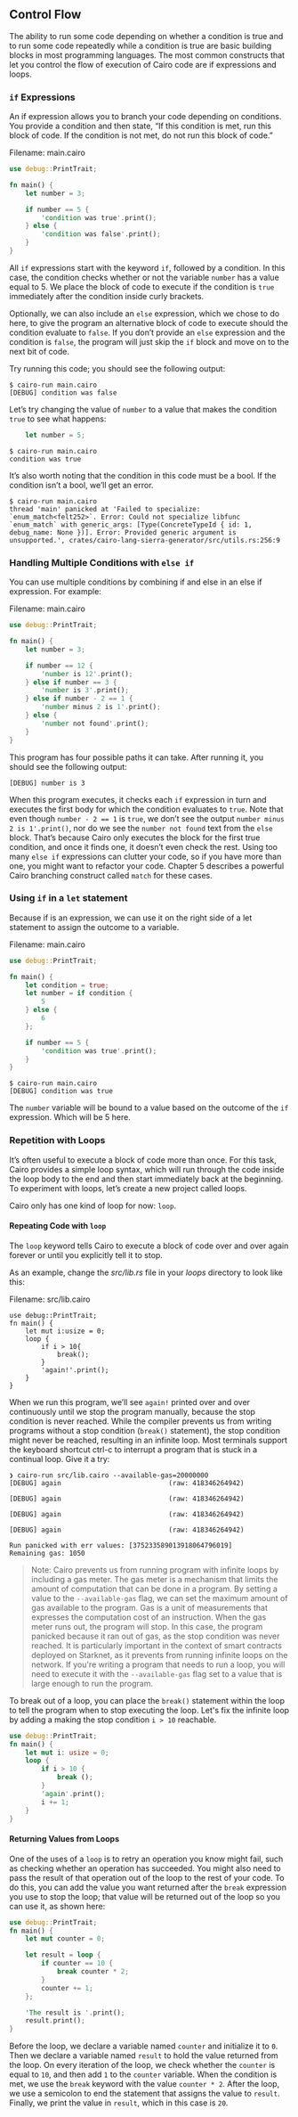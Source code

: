 ## Control Flow

The ability to run some code depending on whether a condition is true and to run some code repeatedly while a condition is true are basic building blocks in most programming languages. The most common constructs that let you control the flow of execution of Cairo code are if expressions and loops.

### `if` Expressions

An if expression allows you to branch your code depending on conditions. You provide a condition and then state, “If this condition is met, run this block of code. If the condition is not met, do not run this block of code.”

<span class="filename">Filename: main.cairo</span>

```rust
use debug::PrintTrait;

fn main() {
    let number = 3;

    if number == 5 {
        'condition was true'.print();
    } else {
        'condition was false'.print();
    }
}
```

All `if` expressions start with the keyword `if`, followed by a condition. In this case, the condition checks whether or not the variable `number` has a value equal to 5. We place the block of code to execute if the condition is `true` immediately after the condition inside curly brackets.

Optionally, we can also include an `else` expression, which we chose to do here, to give the program an alternative block of code to execute should the condition evaluate to `false`. If you don’t provide an `else` expression and the condition is `false`, the program will just skip the `if` block and move on to the next bit of code.

Try running this code; you should see the following output:

```console
$ cairo-run main.cairo
[DEBUG]	condition was false
```

Let’s try changing the value of `number` to a value that makes the condition `true` to see what happens:

```rust
    let number = 5;
```

```console
$ cairo-run main.cairo
condition was true
```

It’s also worth noting that the condition in this code must be a bool. If the condition isn’t a bool, we’ll get an error.

```console
$ cairo-run main.cairo
thread 'main' panicked at 'Failed to specialize: `enum_match<felt252>`. Error: Could not specialize libfunc `enum_match` with generic_args: [Type(ConcreteTypeId { id: 1, debug_name: None })]. Error: Provided generic argument is unsupported.', crates/cairo-lang-sierra-generator/src/utils.rs:256:9
```

### Handling Multiple Conditions with `else if`

You can use multiple conditions by combining if and else in an else if expression. For example:

<span class="filename">Filename: main.cairo</span>

```rust
use debug::PrintTrait;

fn main() {
    let number = 3;

    if number == 12 {
        'number is 12'.print();
    } else if number == 3 {
        'number is 3'.print();
    } else if number - 2 == 1 {
        'number minus 2 is 1'.print();
    } else {
        'number not found'.print();
    }
}
```

This program has four possible paths it can take. After running it, you should see the following output:

```console
[DEBUG]	number is 3
```

When this program executes, it checks each `if` expression in turn and executes the first body for which the condition evaluates to `true`. Note that even though `number - 2 == 1` is `true`, we don’t see the output `number minus 2 is 1'.print()`, nor do we see the `number not found` text from the `else` block. That’s because Cairo only executes the block for the first true condition, and once it finds one, it doesn’t even check the rest. Using too many `else if` expressions can clutter your code, so if you have more than one, you might want to refactor your code. Chapter 5 describes a powerful Cairo branching construct called `match` for these cases.

### Using `if` in a `let` statement

Because if is an expression, we can use it on the right side of a let statement to assign the outcome to a variable.

<span class="filename">Filename: main.cairo</span>

```rust
use debug::PrintTrait;

fn main() {
    let condition = true;
    let number = if condition {
        5
    } else {
        6
    };

    if number == 5 {
        'condition was true'.print();
    }
}
```

```console
$ cairo-run main.cairo
[DEBUG]	condition was true
```

The `number` variable will be bound to a value based on the outcome of the `if` expression. Which will be 5 here.

### Repetition with Loops

It’s often useful to execute a block of code more than once. For this task, Cairo provides a simple loop syntax, which will run through the code inside the loop body to the end and then start immediately back at the beginning. To experiment with loops, let’s create a new project called loops.

Cairo only has one kind of loop for now: `loop`.

#### Repeating Code with `loop`

The `loop` keyword tells Cairo to execute a block of code over and over again
forever or until you explicitly tell it to stop.

As an example, change the _src/lib.rs_ file in your _loops_ directory to look
like this:

<span class="filename">Filename: src/lib.cairo</span>

```rust,ignore,does_not_compile
use debug::PrintTrait;
fn main() {
    let mut i:usize = 0;
    loop {
        if i > 10{
            break();
        }
        'again!'.print();
    }
}
```

When we run this program, we’ll see `again!` printed over and over continuously
until we stop the program manually, because the stop condition is never reached.
While the compiler prevents us from writing programs without a stop condition (`break()` statement),
the stop condition might never be reached, resulting in an infinite loop.
Most terminals support the keyboard shortcut <span class="keystroke">ctrl-c</span> to interrupt a program that is
stuck in a continual loop. Give it a try:

```console
❯ cairo-run src/lib.cairo --available-gas=20000000
[DEBUG]	again                          	(raw: 418346264942)

[DEBUG]	again                          	(raw: 418346264942)

[DEBUG]	again                          	(raw: 418346264942)

[DEBUG]	again                          	(raw: 418346264942)

Run panicked with err values: [375233589013918064796019]
Remaining gas: 1050
```

> Note: Cairo prevents us from running program with infinite loops by including a gas meter. The gas meter is a mechanism that limits the amount of computation that can be done in a program. By setting a value to the `--available-gas` flag, we can set the maximum amount of gas available to the program. Gas is a unit of measurements that expresses the computation cost of an instruction. When the gas meter runs out, the program will stop. In this case, the program panicked because it ran out of gas, as the stop condition was never reached.
> It is particularly important in the context of smart contracts deployed on Starknet, as it prevents from running infinite loops on the network.
> If you're writing a program that needs to run a loop, you will need to execute it with the `--available-gas` flag set to a value that is large enough to run the program.

To break out of a loop, you can place the `break()` statement within the loop to tell the program when to stop
executing the loop. Let's fix the infinite loop by adding a making the stop condition `i > 10` reachable.

```rust
use debug::PrintTrait;
fn main() {
    let mut i: usize = 0;
    loop {
        if i > 10 {
            break ();
        }
        'again'.print();
        i += 1;
    }
}
```

#### Returning Values from Loops

One of the uses of a `loop` is to retry an operation you know might fail, such
as checking whether an operation has succeeded. You might also need to pass
the result of that operation out of the loop to the rest of your code. To do
this, you can add the value you want returned after the `break` expression you
use to stop the loop; that value will be returned out of the loop so you can
use it, as shown here:

```rust
use debug::PrintTrait;
fn main() {
    let mut counter = 0;

    let result = loop {
        if counter == 10 {
            break counter * 2;
        }
        counter += 1;
    };

    'The result is '.print();
    result.print();
}
```

Before the loop, we declare a variable named `counter` and initialize it to
`0`. Then we declare a variable named `result` to hold the value returned from
the loop. On every iteration of the loop, we check whether the `counter` is equal to `10`, and then add `1` to the `counter` variable.
When the condition is met, we use the `break` keyword with the value `counter * 2`. After the loop, we use a
semicolon to end the statement that assigns the value to `result`. Finally, we
print the value in `result`, which in this case is `20`.
